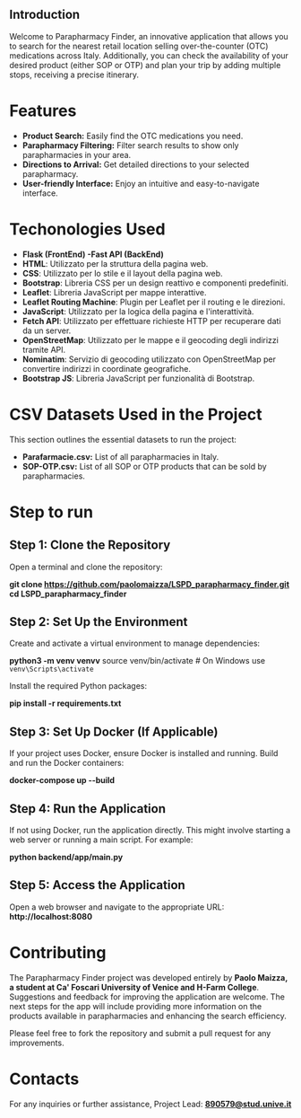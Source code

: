 ## Introduction

Welcome to Parapharmacy Finder, an innovative application that allows you to search for the nearest retail location selling over-the-counter (OTC) medications across Italy. Additionally, you can check the availability of your desired product (either SOP or OTP) and plan your trip by adding multiple stops, receiving a precise itinerary.

# Features

- **Product Search:** Easily find the OTC medications you need.
- **Parapharmacy Filtering:** Filter search results to show only parapharmacies in your area.
- **Directions to Arrival:** Get detailed directions to your selected parapharmacy.
- **User-friendly Interface:** Enjoy an intuitive and easy-to-navigate interface.

# Techonologies Used 
- **Flask (FrontEnd) -Fast API (BackEnd)**
- **HTML**: Utilizzato per la struttura della pagina web.
- **CSS**: Utilizzato per lo stile e il layout della pagina web.
- **Bootstrap**: Libreria CSS per un design reattivo e componenti predefiniti.
- **Leaflet**: Libreria JavaScript per mappe interattive.
- **Leaflet Routing Machine**: Plugin per Leaflet per il routing e le direzioni.
- **JavaScript**: Utilizzato per la logica della pagina e l'interattività.
- **Fetch API**: Utilizzato per effettuare richieste HTTP per recuperare dati da un server.
- **OpenStreetMap**: Utilizzato per le mappe e il geocoding degli indirizzi tramite API.
- **Nominatim**: Servizio di geocoding utilizzato con OpenStreetMap per convertire indirizzi in coordinate geografiche.
- **Bootstrap JS**: Libreria JavaScript per funzionalità di Bootstrap.

# CSV Datasets Used in the Project

This section outlines the essential datasets to run the project:

- **Parafarmacie.csv:** List of all parapharmacies in Italy.
- **SOP-OTP.csv:** List of all SOP or OTP products that can be sold by parapharmacies.


# Step to run 

## Step 1: Clone the Repository
Open a terminal and clone the repository:

**git clone https://github.com/paolomaizza/LSPD_parapharmacy_finder.git**
**cd LSPD_parapharmacy_finder**

## Step 2: Set Up the Environment
Create and activate a virtual environment to manage dependencies:

**python3 -m venv venvv**
source venv/bin/activate  # On Windows use `venv\Scripts\activate`

Install the required Python packages:

**pip install -r requirements.txt**

## Step 3: Set Up Docker (If Applicable)
If your project uses Docker, ensure Docker is installed and running. Build and run the Docker containers:

**docker-compose up --build**

## Step 4: Run the Application
If not using Docker, run the application directly. This might involve starting a web server or running a main script. For example:

**python backend/app/main.py**

## Step 5: Access the Application
Open a web browser and navigate to the appropriate URL: **http://localhost:8080**

# Contributing

The Parapharmacy Finder project was developed entirely by **Paolo Maizza, a student at Ca' Foscari University of Venice and H-Farm College**. Suggestions and feedback for improving the application are welcome. The next steps for the app will include providing more information on the products available in parapharmacies and enhancing the search efficiency.

Please feel free to fork the repository and submit a pull request for any improvements. 

 
# Contacts 
For any inquiries or further assistance, Project Lead: **890579@stud.unive.it**
